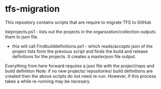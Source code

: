# tfs-migration 
This repository contains scripts that are require to migrate TFS to GitHub


listprojects.ps1 - lists out the projects in the organization/collection outputs them to json file.
* this will call Findbuilddefinitions.ps1 - which reads/accepts json of the project lists form the previous script and finds the build and release definitions for the projects.  It creates a masterjson file output.


Everything from here forward requires a json file with the project/repo and build definition 
Note: if no new projects/ repositories/ build definitions are created then the above scripts do not need re-run.  However, if this process takes a while re-running may be necesary.  